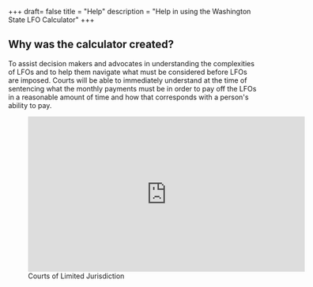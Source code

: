 +++
draft= false
title = "Help"
description = "Help in using the Washington State LFO Calculator"
+++

## Why was the calculator created? 

To assist decision makers and advocates in understanding the complexities of LFOs and to help them navigate what must be considered before LFOs are imposed. Courts will be able to immediately understand at the time of sentencing what the monthly payments must be in order to pay off the LFOs in a reasonable amount of time and how that corresponds with a person's ability to pay.

<figure>
    <div class="video-container">
        <iframe width="560" height="315" src="https://www.youtube.com/embed/GJoM7V54T-c" frameborder="0" allow="accelerometer; autoplay; encrypted-media; gyroscope; picture-in-picture" allowfullscreen></iframe>
    </div>
    <figcaption>Courts of Limited Jurisdiction</figcaption>
</figure>